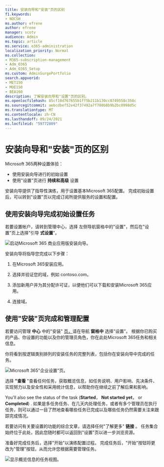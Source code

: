 ```yaml
---
title: 安装向导和"安装"页的区别
f1.keywords:
- NOCSH
ms.author: efrene
author: efrene
manager: scotv
audience: Admin
ms.topic: article
ms.service: o365-administration
localization_priority: Normal
ms.collection:
- M365-subscription-management
- Adm_O365
- Adm_O365_Setup
ms.custom: AdminSurgePortfolio
search.appverid:
- MET150
- MOE150
- BEA160
description: 了解安装向导和"设置"页的区别。
ms.openlocfilehash: 85cf10d767655b1ff5b211b130cc0749558c350c
ms.sourcegitcommit: aebcdbef52e42f37492a7f780b8b9b2bc0998d5c
ms.translationtype: MT
ms.contentlocale: zh-CN
ms.lasthandoff: 09/24/2021
ms.locfileid: "59772809"
---
```

# <a name="difference-between-the-setup-wizard-and-the-setup-page"></a>安装向导和"安装"页的区别

Microsoft 365两种设置体验： 

- 使用安装向导进行的初始设置
- 使用"设置"页进行 **持续和高级** 设置

安装向导提供了指导性演练，用于设置基本Microsoft 365配置。 完成初始设置后，可以转到"设置"页以完成订阅所提供服务的设置和配置。

## <a name="use-the-setup-wizard-to-complete-initial-setup-tasks"></a>使用安装向导完成初始设置任务

若要设置帐户，请转到管理中心，选择 [](https://go.microsoft.com/fwlink/p/?linkid=2024339)左侧导航窗格中的"设置"，然后在"设置"页上选择"引导 **式设置**"。

![启动Microsoft 365 商业应用版安装向导。](../../media/o365b-guided-setup.png)

安装向导将指导您完成以下步骤：

1. 在Microsoft 365安装应用。

2. 选择并验证您的域，例如 contoso.com。

3. 添加新用户并为其分配许可证，以便他们可以下载和安装Microsoft 365应用。

4. 连接域。

## <a name="use-the-setup-page-to-complete-and-manage-your-configuration"></a>使用"安装"页完成和管理配置

若要访问管理 **中心** 中的"安装" [页，](https://go.microsoft.com/fwlink/p/?linkid=2024339)请在导航 **窗格中** 选择"设置"。 根据你已购买的产品、你设置的功能以及你的管理员角色，你在此处Microsoft 365任务和相关信息。

你将看到按逻辑类别排列的安装任务的完整列表，包括你在安装向导中完成的任务。

![Microsoft 365"企业设置"页。](../../media/o365b-setup-page.png)

选择 **"查看** "查看任何任务，获取概览信息，如任务说明、用户影响、先决条件、实现努力以及安全性和采用统计信息，以帮助你在继续之前了解后果和影响。

You'll also see the status of the task (**Started**， **Not started yet**， or **Completed**) . 如果是多任务任务、在几天内处理任务，或者有多个管理员在执行任务，则可以通过一目了然地查看哪些任务已完成以及哪些任务仍然需要关注来跟踪完成情况。 

若要访问有关要设置的功能的综合文章，请选择任何"了解更多" **链接** 。 任务集合始终位于此处，因此您随时都可以返回到"设置"页以进一步浏览资源。

准备好完成任务后，选择"开始"以演练配置过程。 完成任务后，"开始"按钮将更改为"管理"按钮，从而允许您根据需要管理任务。

![显示概览信息的任务视图。](../../media/o365b-at-a-glance.png)
